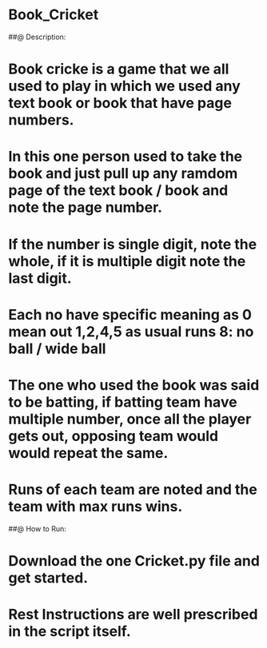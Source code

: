 # Book_Cricket
##@ Description:
# Book cricke is a game that we all used to play in which we used any text book or book that have page numbers. 
# In this one person used to take the book and just pull up any ramdom page of the text book / book and note the page number.
# If the number is single digit, note the whole, if it is multiple digit note the last digit.
# Each no have specific meaning as 0 mean out 1,2,4,5 as usual runs 8: no ball / wide ball
# The one who used the book was said to be batting, if batting team have multiple number, once all the player gets out, opposing team would would repeat the same.
# Runs of each team are noted and the team with max runs wins.

##@ How to Run:
# Download the one Cricket.py file and get started.
# Rest Instructions are well prescribed in the script itself. 
